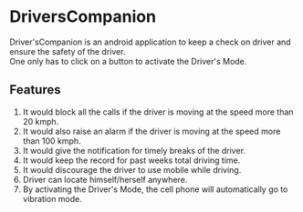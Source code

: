 # DriversCompanion

Driver'sCompanion is an android application to keep a check on driver and ensure the safety of the driver.</br>
One only has to click on a button to activate the Driver's Mode. 


## Features

1. It would block all the calls if the driver is moving at the speed more than 20 kmph.
2. It would also raise an alarm if the driver is moving at the speed more than 100 kmph.
3. It would give the notification for timely breaks of the driver.
4. It would keep the record for past weeks total driving time.
5. It would discourage the driver to use mobile while driving.
6. Driver can locate himself/herself anywhere.
7. By activating the Driver's Mode, the cell phone will automatically go to vibration mode.
